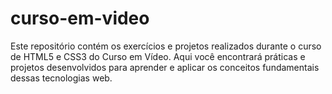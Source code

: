 # curso-em-video
 Este repositório contém os exercícios e projetos realizados durante o curso de HTML5 e CSS3 do Curso em Vídeo. Aqui você encontrará práticas e projetos desenvolvidos para aprender e aplicar os conceitos fundamentais dessas tecnologias web.
